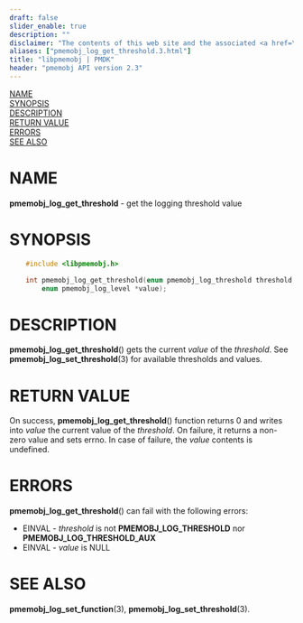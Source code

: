 ```yaml
---
draft: false
slider_enable: true
description: ""
disclaimer: "The contents of this web site and the associated <a href=\"https://github.com/pmem\">GitHub repositories</a> are BSD-licensed open source."
aliases: ["pmemobj_log_get_threshold.3.html"]
title: "libpmemobj | PMDK"
header: "pmemobj API version 2.3"
---
```


[comment]: <> (SPDX-License-Identifier: BSD-3-Clause)
[comment]: <> (Copyright 2024, Intel Corporation)

[comment]: <> (pmemobj_log_get_threshold.3 -- get the logging threshold value)

[NAME](#name)<br />
[SYNOPSIS](#synopsis)<br />
[DESCRIPTION](#description)<br />
[RETURN VALUE](#return-value)<br />
[ERRORS](#errors)<br />
[SEE ALSO](#see-also)<br />

# NAME #

**pmemobj_log_get_threshold** - get the logging threshold value

# SYNOPSIS #

```c
	#include <libpmemobj.h>

	int pmemobj_log_get_threshold(enum pmemobj_log_threshold threshold,
		enum pmemobj_log_level *value);
```

# DESCRIPTION #

**pmemobj_log_get_threshold**() gets the current *value* of the *threshold*.
See **pmemobj_log_set_threshold**(3) for available thresholds and values.

# RETURN VALUE #

On success, **pmemobj_log_get_threshold**() function returns 0 and writes into
*value* the current value of the *threshold*. On failure, it returns
a non-zero value and sets errno. In case of failure, the *value* contents is undefined.

# ERRORS #

**pmemobj_log_get_threshold**() can fail with the following errors:

 - EINVAL - *threshold* is not **PMEMOBJ_LOG_THRESHOLD** nor **PMEMOBJ_LOG_THRESHOLD_AUX**
 - EINVAL - *value* is NULL

# SEE ALSO #

**pmemobj_log_set_function**(3), **pmemobj_log_set_threshold**(3).
